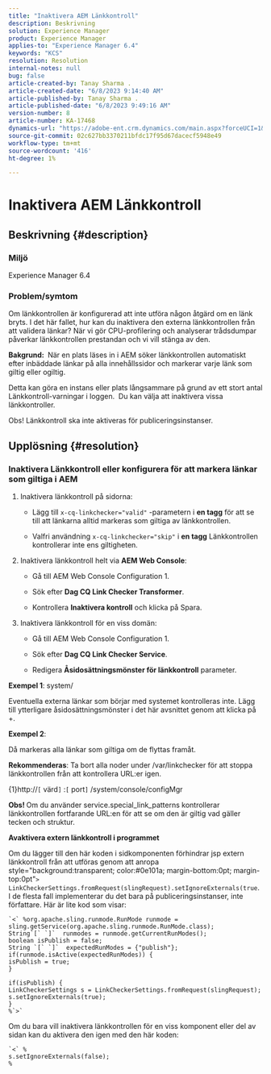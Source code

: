 ```yaml
---
title: "Inaktivera AEM Länkkontroll"
description: Beskrivning
solution: Experience Manager
product: Experience Manager
applies-to: "Experience Manager 6.4"
keywords: "KCS"
resolution: Resolution
internal-notes: null
bug: false
article-created-by: Tanay Sharma .
article-created-date: "6/8/2023 9:14:40 AM"
article-published-by: Tanay Sharma .
article-published-date: "6/8/2023 9:49:16 AM"
version-number: 8
article-number: KA-17468
dynamics-url: "https://adobe-ent.crm.dynamics.com/main.aspx?forceUCI=1&pagetype=entityrecord&etn=knowledgearticle&id=f6afb8e1-dc05-ee11-8f6e-6045bd006b3d"
source-git-commit: 02c627bb3370211bfdc17f95d67dacecf5948e49
workflow-type: tm+mt
source-wordcount: '416'
ht-degree: 1%

---
```


# Inaktivera AEM Länkkontroll

## Beskrivning {#description}


### <b>Miljö</b>

Experience Manager 6.4



### <b>Problem/symtom</b>

Om länkkontrollen är konfigurerad att inte utföra någon åtgärd om en länk bryts. I det här fallet, hur kan du inaktivera den externa länkkontrollen från att validera länkar? När vi gör CPU-profilering och analyserar trådsdumpar påverkar länkkontrollen prestandan och vi vill stänga av den.

<b>Bakgrund: </b> När en plats läses in i AEM söker länkkontrollen automatiskt efter inbäddade länkar på alla innehållssidor och markerar varje länk som giltig eller ogiltig.

Detta kan göra en instans eller plats långsammare på grund av ett stort antal Länkkontroll-varningar i loggen.  Du kan välja att inaktivera vissa länkkontroller.

Obs! Länkkontroll ska inte aktiveras för publiceringsinstanser.


## Upplösning {#resolution}


### Inaktivera Länkkontroll eller konfigurera för att markera länkar som giltiga i AEM

1. Inaktivera länkkontroll på sidorna:

   - Lägg till `x-cq-linkchecker="valid"` -parametern i <b>en tagg</b> för att se till att länkarna alltid markeras som giltiga av länkkontrollen.


   - Valfri användning `x-cq-linkchecker="skip"` i <b>en tagg</b> Länkkontrollen kontrollerar inte ens giltigheten.
2. Inaktivera länkkontroll helt via <b>AEM Web Console</b>:
   - Gå till AEM Web Console Configuration 1.


   - Sök efter <b>Dag CQ Link Checker Transformer</b>.


   - Kontrollera <b>Inaktivera kontroll</b> och klicka på Spara.
3. Inaktivera länkkontroll för en viss domän:
   - Gå till AEM Web Console Configuration 1.


   - Sök efter <b>Dag CQ Link Checker Service</b>.


   - Redigera <b>Åsidosättningsmönster för länkkontroll</b> parameter.


<b>Exempel 1</b>: system/

Eventuella externa länkar som börjar med systemet kontrolleras inte. Lägg till ytterligare åsidosättningsmönster i det här avsnittet genom att klicka på +.

<b>Exempel 2</b>:

Då markeras alla länkar som giltiga om de flyttas framåt.

<b>Rekommenderas</b>: Ta bort alla noder under /var/linkchecker för att stoppa länkkontrollen från att kontrollera URL:er igen.

{1}http://`[` värd`]` :`[` port`]` /system/console/configMgr

<b>Obs! </b>Om du använder service.special_link_patterns kontrollerar länkkontrollen fortfarande URL:en för att se om den är giltig vad gäller tecken och struktur.

<b>Avaktivera extern länkkontroll i programmet</b>

Om du lägger till den här koden i sidkomponenten förhindrar jsp extern länkkontroll från att utföras genom att anropa style=&quot;background:transparent; color:#0e101a; margin-bottom:0pt; margin-top:0pt&quot;`>` `LinkCheckerSettings.fromRequest(slingRequest).setIgnoreExternals(true`. I de flesta fall implementerar du det bara på publiceringsinstanser, inte författare. Här är lite kod som visar:




```
`<` %org.apache.sling.runmode.RunMode runmode = sling.getService(org.apache.sling.runmode.RunMode.class);
String`[` `]`  runmodes = runmode.getCurrentRunModes();
boolean isPublish = false;
String `[` `]`  expectedRunModes = {"publish"};
if(runmode.isActive(expectedRunModes)) {
isPublish = true;
}

if(isPublish) {
LinkCheckerSettings s = LinkCheckerSettings.fromRequest(slingRequest);
s.setIgnoreExternals(true);
}
%`>`
```




Om du bara vill inaktivera länkkontrollen för en viss komponent eller del av sidan kan du aktivera den igen med den här koden:


```
`<` %
s.setIgnoreExternals(false);
%
```

